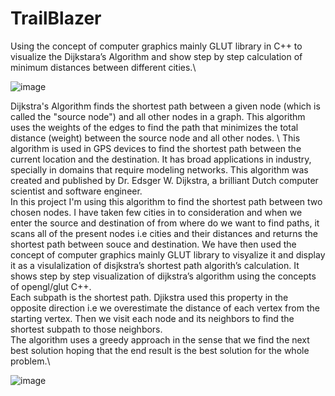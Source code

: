 # TrailBlazer

Using the concept of computer graphics mainly GLUT library in C++ to visualize the Dijkstara’s Algorithm and show step by step calculation of minimum distances between different cities.\

![image](https://user-images.githubusercontent.com/70579831/176185507-4bd49f4d-44fb-4322-a91b-83c670fbd0be.png)

Dijkstra's Algorithm finds the shortest path between a given node (which is called the "source node") and all other nodes in a graph. This algorithm uses the weights of the edges to find the path that minimizes the total distance (weight) between the source node and all other nodes. \\
This algorithm is used in GPS devices to find the shortest path between the current location and the destination. It has broad applications in industry, specially in domains that require modeling networks. This algorithm was created and published by Dr. Edsger W. Dijkstra, a brilliant Dutch computer scientist and software engineer. \
In this project I'm using this algorithm to find the shortest path between two chosen nodes. I have taken few cities in to consideration and when we enter the source and destination of from where do we want to find paths, it scans all of the present nodes i.e cities and their distances and returns the shortest path between souce and destination. We have then used the concept of computer graphics mainly GLUT library to visyalize it and display it as a visulalization of disjkstra’s shortest path algorith’s calculation. It shows step by step visualization of dijkstra’s algorithm using the concepts of opengl/glut C++. \
Each subpath is the shortest path. Djikstra used this property in the opposite direction i.e we overestimate the distance of each vertex from the starting vertex. Then we visit each node and its neighbors to find the shortest subpath to those neighbors. \
The algorithm uses a greedy approach in the sense that we find the next best solution hoping that the end result is the best solution for the whole problem.\


![image](https://user-images.githubusercontent.com/70579831/176185180-b5a8ff59-551e-4db6-8210-105c4cdb9816.png)

